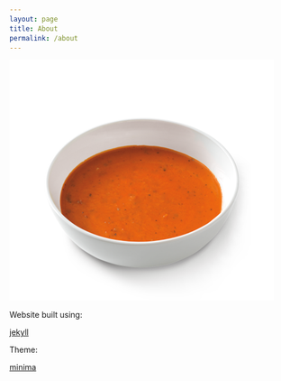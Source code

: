 ```yaml
---
layout: page
title: About
permalink: /about
---
```


<img src="./assets/images/frontpage.png">


Website built using:

[jekyll](https://github.com/jekyll/jekyll)

Theme:

[minima](https://github.com/jekyll/minima)

